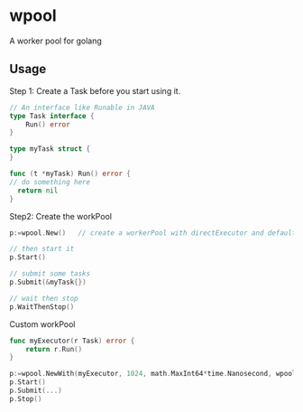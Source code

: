 # wpool
A worker pool for golang

## Usage

Step 1: Create a Task before you start using it.

```go
// An interface like Runable in JAVA
type Task interface {
	Run() error
}

type myTask struct {
}

func (t *myTask) Run() error {
// do something here
  return nil
}

```
Step2: Create the workPool
```go
p:=wpool.New()   // create a workerPool with directExecutor and default max workers ..

// then start it
p.Start()

// submit some tasks
p.Submit(&myTask{})

// wait then stop
p.WaitThenStop()

```
Custom workPool

```go
func myExecutor(r Task) error {
	return r.Run()
}

p:=wpool.NewWith(myExecutor, 1024, math.MaxInt64*time.Nanosecond, wpool.BlockWhenNoWorker)
p.Start()
p.Submit(...)
p.Stop()

```
